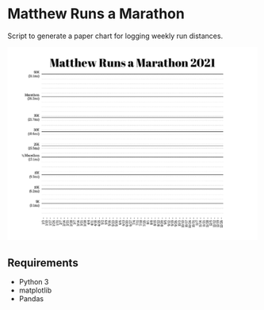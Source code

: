 # Matthew Runs a Marathon

Script to generate a paper chart for logging weekly run distances.

![Example Output](docs/example.png)


## Requirements

* Python 3
* matplotlib
* Pandas
